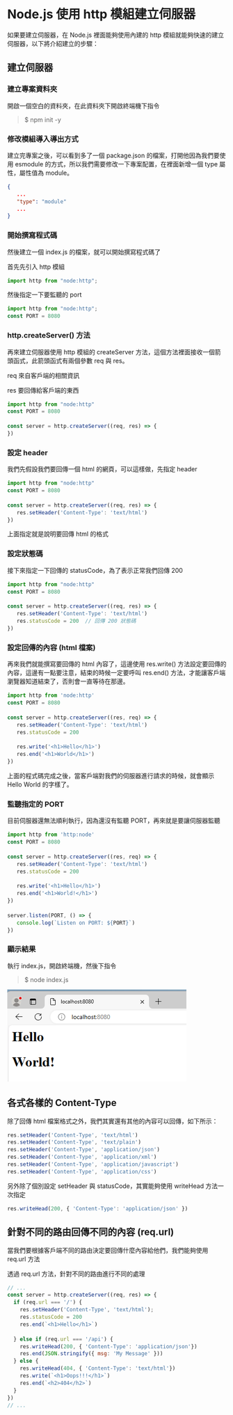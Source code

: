 # Node.js 使用 http 模組建立伺服器

如果要建立伺服器，在 Node.js 裡面能夠使用內建的 http 模組就能夠快速的建立伺服器，以下將介紹建立的步驟：
## 建立伺服器
### 建立專案資料夾
開啟一個空白的資料夾，在此資料夾下開啟終端機下指令

> $ npm init -y

### 修改模組導入導出方式
建立完專案之後，可以看到多了一個 package.json 的檔案，打開他因為我們要使用 esmodule 的方式，所以我們需要修改一下專案配置，在裡面新增一個 type 屬性，屬性值為 module。

```json
{
   ...
   "type": "module"
   ...
}
```

### 開始撰寫程式碼
然後建立一個 index.js 的檔案，就可以開始撰寫程式碼了

首先先引入 http 模組

```js
import http from "node:http";
```

然後指定一下要監聽的 port

```js
import http from "node:http";
const PORT = 8080
```
### http.createServer() 方法
再來建立伺服器使用 http 模組的 createServer 方法，這個方法裡面接收一個箭頭函式，此箭頭函式有兩個參數 req 與 res。

req 來自客戶端的相關資訊

res 要回傳給客戶端的東西

```js
import http from "node:http"
const PORT = 8080

const server = http.createServer((req, res) => {
})
```

### 設定 header
我們先假設我們要回傳一個 html 的網頁，可以這樣做，先指定 header

```js
import http from "node:http"
const PORT = 8080

const server = http.createServer((req, res) => {
   res.setHeader('Content-Type': 'text/html')
})
```

上面指定就是說明要回傳 html 的格式

### 設定狀態碼
接下來指定一下回傳的 statusCode，為了表示正常我們回傳 200

```js
import http from "node:http"
const PORT = 8080

const server = http.createServer((req, res) => {
   res.setHeader('Content-Type': 'text/html')
   res.statusCode = 200  // 回傳 200 狀態碼
})
```

### 設定回傳的內容 (html 檔案)
再來我們就能撰寫要回傳的 html 內容了，這邊使用 res.write() 方法設定要回傳的內容，這邊有一點要注意，結束的時候一定要呼叫 res.end() 方法，才能讓客戶端瀏覽器知道結束了，否則會一直等待在那邊。

```js
import http from 'node:http'
const PORT = 8080

const server = http.createServer((res, req) => {
   res.setHeader('Content-Type': 'text/html')
   res.statusCode = 200
   
   res.write('<h1>Hello</h1>')
   res.end('<h1>World</h1>')
})
```

上面的程式碼完成之後，當客戶端對我們的伺服器進行請求的時候，就會顯示 Hello World 的字樣了。

### 監聽指定的 PORT
目前伺服器還無法順利執行，因為還沒有監聽 PORT，再來就是要讓伺服器監聽

```js
import http from 'http:node'
const PORT = 8080

const server = http.createServer((res, req) => {
   res.setHeader('Content-Type': 'text/html')
   res.statusCode = 200
 
   res.write('<h1>Hello</h1>')
   res.end('<h1>World!</h1>')
})

server.listen(PORT, () => {
   console.log(`Listen on PORT: ${PORT}`)
})
```

### 顯示結果
執行 index.js，開啟終端機，然後下指令

> $ node index.js

![](images/image1.png)

## 各式各樣的 Content-Type
除了回傳 html 檔案格式之外，我們其實還有其他的內容可以回傳，如下所示：
```js
res.setHeader('Content-Type', 'text/html')
res.setHeader('Content-Type', 'text/plain')
res.setHeader('Content-Type', 'application/json')
res.setHeader('Content-Type', 'application/xml')
res.setHeader('Content-Type', 'application/javascript')
res.setHeader('Content-Type', 'application/css')
```

另外除了個別設定 setHeader 與 statusCode，其實能夠使用 writeHead 方法一次指定

```js
res.writeHead(200, { 'Content-Type': 'application/json' })
```

## 針對不同的路由回傳不同的內容 (req.url)
當我們要根據客戶端不同的路由決定要回傳什麼內容給他們，我們能夠使用 req.url 方法

透過 req.url 方法，針對不同的路由進行不同的處理

```js
// ...
const server = http.createServer((req, res) => {
  if (req.url === '/') {
    res.setHeader('Content-Type', 'text/html');
    res.statusCode = 200
    res.end(`<h1>Hello</h1>`)

  } else if (req.url === '/api') {
    res.writeHead(200, { 'Content-Type': 'application/json'})
    res.end(JSON.stringify({ msg: 'My Message' }))
  } else {
    res.writeHead(404, { 'Content-Type': 'text/html'})
    res.write(`<h1>Oops!!!</h1>`)
    res.end(`<h2>404</h2>`)
  }
})
// ...
```